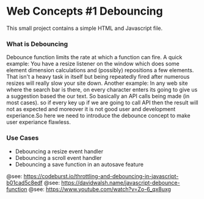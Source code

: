 # Web Concepts #1 Debouncing
This small project contains a simple HTML and Javascript file.

### What is Debouncing
Debounce function limits the rate at which a function can fire. 
A quick example:  You have a resize listener on the window which does some element dimension calculations and (possibly)  repositions a few elements.  That isn't a heavy task in itself but being repeatedly fired after numerous resizes will really slow your site down.
Another example: In any web site where the search bar is there, on every character enters its going to give us a suggestion based the our text. So basically an API calls being made (in most cases). so if every key up if we are going to call API then the result will not as expected and moreover it is not good user and development experiance.So here we need to introduce the debounce concept to make user experiance flawless.

### Use Cases
- Debouncing a resize event handler
- Debouncing a scroll event handler
- Debouncing a save function in an autosave feature



@see: https://codeburst.io/throttling-and-debouncing-in-javascript-b01cad5c8edf
@see: https://davidwalsh.name/javascript-debounce-function
@see: https://www.youtube.com/watch?v=Zo-6_qx8uxg


